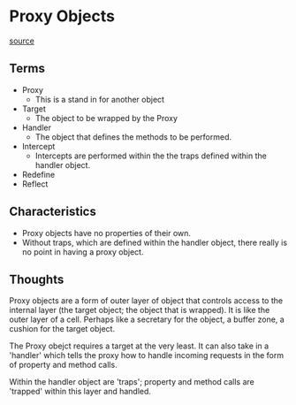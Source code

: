 # Proxy Objects

[source](https://developer.mozilla.org/en-US/docs/Web/JavaScript/Reference/Global_Objects/Proxy)

## Terms
- Proxy
    - This is a stand in for another object
- Target
    - The object to be wrapped by the Proxy
- Handler
    - The object that defines the methods to be performed.
- Intercept
    - Intercepts are performed within the the traps defined within the handler object.
- Redefine
- Reflect

## Characteristics
- Proxy objects have no properties of their own. 
- Without traps, which are defined within the handler object, there really is no point in having a proxy object. 

## Thoughts
Proxy objects are a form of outer layer of object that controls access to the internal layer (the target object; the object that is wrapped). It is like the outer layer of a cell. Perhaps like a secretary for the object, a buffer zone, a cushion for the target object.

The Proxy obejct requires a target at the very least. It can also take in a 'handler' which tells the proxy how to handle incoming requests in the form of property and method calls. 

Within the handler object are 'traps'; property and method calls are 'trapped' within this layer and handled. 